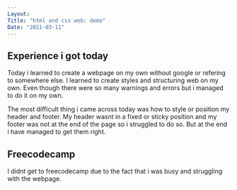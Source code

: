 ```yaml
---
Layout:
Title: "html and css web: demo"
Date: "2021-03-11"
---
```


## Experience i got today

Today i learned to create a webpage on my own without google or refering to somewhere else. I learned to create styles and structuring web on my own. Even though there were so many warnings and errors but i managed to do it on my own.

The most difficult thing i came across today was how to style or position my header and footer. My header wasnt in a fixed or sticky position and my footer was not at the end of the page so i struggled to do so. But at the end i have managed to get them right.

## Freecodecamp

I didnt get to freecodecamp due to the fact that i was busy and struggling with the webpage.